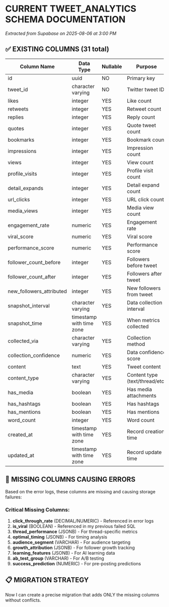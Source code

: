 # CURRENT TWEET_ANALYTICS SCHEMA DOCUMENTATION
*Extracted from Supabase on 2025-08-06 at 3:00 PM*

## ✅ EXISTING COLUMNS (31 total)

| Column Name | Data Type | Nullable | Purpose |
|-------------|-----------|----------|---------|
| id | uuid | NO | Primary key |
| tweet_id | character varying | NO | Twitter tweet ID |
| likes | integer | YES | Like count |
| retweets | integer | YES | Retweet count |
| replies | integer | YES | Reply count |
| quotes | integer | YES | Quote tweet count |
| bookmarks | integer | YES | Bookmark count |
| impressions | integer | YES | Impression count |
| views | integer | YES | View count |
| profile_visits | integer | YES | Profile visit count |
| detail_expands | integer | YES | Detail expand count |
| url_clicks | integer | YES | URL click count |
| media_views | integer | YES | Media view count |
| engagement_rate | numeric | YES | Engagement rate |
| viral_score | numeric | YES | Viral score |
| performance_score | numeric | YES | Performance score |
| follower_count_before | integer | YES | Followers before tweet |
| follower_count_after | integer | YES | Followers after tweet |
| new_followers_attributed | integer | YES | New followers from tweet |
| snapshot_interval | character varying | YES | Data collection interval |
| snapshot_time | timestamp with time zone | YES | When metrics collected |
| collected_via | character varying | YES | Collection method |
| collection_confidence | numeric | YES | Data confidence score |
| content | text | YES | Tweet content |
| content_type | character varying | YES | Content type (text/thread/etc) |
| has_media | boolean | YES | Has media attachments |
| has_hashtags | boolean | YES | Has hashtags |
| has_mentions | boolean | YES | Has mentions |
| word_count | integer | YES | Word count |
| created_at | timestamp with time zone | YES | Record creation time |
| updated_at | timestamp with time zone | YES | Record update time |

## 🚨 MISSING COLUMNS CAUSING ERRORS

Based on the error logs, these columns are missing and causing storage failures:

### Critical Missing Columns:
1. **click_through_rate** (DECIMAL/NUMERIC) - Referenced in error logs
2. **is_viral** (BOOLEAN) - Referenced in my previous failed SQL
3. **thread_performance** (JSONB) - For thread-specific metrics
4. **optimal_timing** (JSONB) - For timing analysis
5. **audience_segment** (VARCHAR) - For audience targeting
6. **growth_attribution** (JSONB) - For follower growth tracking
7. **learning_features** (JSONB) - For AI learning data
8. **ab_test_group** (VARCHAR) - For A/B testing
9. **success_prediction** (NUMERIC) - For pre-posting predictions

## 📋 MIGRATION STRATEGY

Now I can create a precise migration that adds ONLY the missing columns without conflicts.